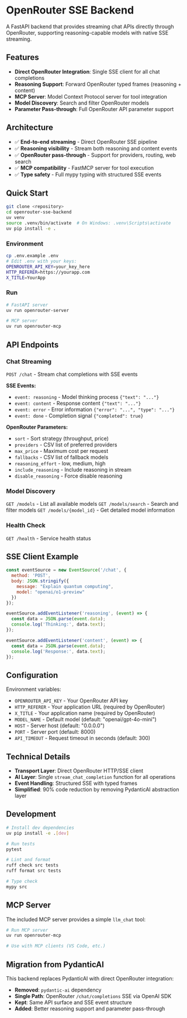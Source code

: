 # OpenRouter SSE Backend

A FastAPI backend that provides streaming chat APIs directly through OpenRouter, supporting reasoning-capable models with native SSE streaming.

## Features

- **Direct OpenRouter Integration**: Single SSE client for all chat completions
- **Reasoning Support**: Forward OpenRouter typed frames (reasoning + content)
- **MCP Server**: Model Context Protocol server for tool integration
- **Model Discovery**: Search and filter OpenRouter models
- **Parameter Pass-through**: Full OpenRouter API parameter support

## Architecture

- ✅ **End-to-end streaming** - Direct OpenRouter SSE pipeline
- ✅ **Reasoning visibility** - Stream both reasoning and content events
- ✅ **OpenRouter pass-through** - Support for providers, routing, web search
- ✅ **MCP compatibility** - FastMCP server for tool execution
- ✅ **Type safety** - Full mypy typing with structured SSE events

## Quick Start

```bash
git clone <repository>
cd openrouter-sse-backend
uv venv
source .venv/bin/activate  # On Windows: .venv\Scripts\activate
uv pip install -e .
```

### Environment

```bash
cp .env.example .env
# Edit .env with your keys:
OPENROUTER_API_KEY=your_key_here
HTTP_REFERER=https://yourapp.com
X_TITLE=YourApp
```

### Run

```bash
# FastAPI server
uv run openrouter-server

# MCP server
uv run openrouter-mcp
```

## API Endpoints

### Chat Streaming

`POST /chat` - Stream chat completions with SSE events

**SSE Events:**
- `event: reasoning` - Model thinking process `{"text": "..."}`
- `event: content` - Response content `{"text": "..."}`
- `event: error` - Error information `{"error": "...", "type": "..."}`
- `event: done` - Completion signal `{"completed": true}`

**OpenRouter Parameters:**
- `sort` - Sort strategy (throughput, price)
- `providers` - CSV list of preferred providers
- `max_price` - Maximum cost per request
- `fallbacks` - CSV list of fallback models
- `reasoning_effort` - low, medium, high
- `include_reasoning` - Include reasoning in stream
- `disable_reasoning` - Force disable reasoning

### Model Discovery

`GET /models` - List all available models
`GET /models/search` - Search and filter models
`GET /models/{model_id}` - Get detailed model information

### Health Check

`GET /health` - Service health status

## SSE Client Example

```javascript
const eventSource = new EventSource('/chat', {
  method: 'POST',
  body: JSON.stringify({
    message: "Explain quantum computing",
    model: "openai/o1-preview"
  })
});

eventSource.addEventListener('reasoning', (event) => {
  const data = JSON.parse(event.data);
  console.log('Thinking:', data.text);
});

eventSource.addEventListener('content', (event) => {
  const data = JSON.parse(event.data);
  console.log('Response:', data.text);
});
```

## Configuration

Environment variables:

- `OPENROUTER_API_KEY` - Your OpenRouter API key
- `HTTP_REFERER` - Your application URL (required by OpenRouter)
- `X_TITLE` - Your application name (required by OpenRouter)
- `MODEL_NAME` - Default model (default: "openai/gpt-4o-mini")
- `HOST` - Server host (default: "0.0.0.0")
- `PORT` - Server port (default: 8000)
- `API_TIMEOUT` - Request timeout in seconds (default: 300)

## Technical Details

- **Transport Layer**: Direct OpenRouter HTTP/SSE client
- **AI Layer**: Single `stream_chat_completion` function for all operations
- **Event Handling**: Structured SSE with typed frames
- **Simplified**: 90% code reduction by removing PydanticAI abstraction layer

## Development

```bash
# Install dev dependencies
uv pip install -e .[dev]

# Run tests
pytest

# Lint and format
ruff check src tests
ruff format src tests

# Type check
mypy src
```

## MCP Server

The included MCP server provides a simple `llm_chat` tool:

```bash
# Run MCP server
uv run openrouter-mcp

# Use with MCP clients (VS Code, etc.)
```

## Migration from PydanticAI

This backend replaces PydanticAI with direct OpenRouter integration:

- **Removed**: `pydantic-ai` dependency
- **Single Path**: OpenRouter `/chat/completions` SSE via OpenAI SDK
- **Kept**: Same API surface and SSE event structure
- **Added**: Better reasoning support and parameter pass-through
